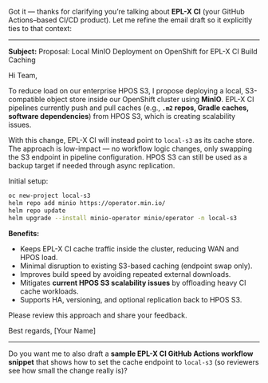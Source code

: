 Got it — thanks for clarifying you’re talking about **EPL-X CI** (your GitHub Actions–based CI/CD product).
Let me refine the email draft so it explicitly ties to that context:

---

**Subject:** Proposal: Local MinIO Deployment on OpenShift for EPL-X CI Build Caching

Hi Team,

To reduce load on our enterprise HPOS S3, I propose deploying a local, S3-compatible object store inside our OpenShift cluster using **MinIO**. EPL-X CI pipelines currently push and pull caches (e.g., **`.m2` repos, Gradle caches, software dependencies**) from HPOS S3, which is creating scalability issues.

With this change, EPL-X CI will instead point to `local-s3` as its cache store. The approach is low-impact — no workflow logic changes, only swapping the S3 endpoint in pipeline configuration. HPOS S3 can still be used as a backup target if needed through async replication.

Initial setup:

```bash
oc new-project local-s3
helm repo add minio https://operator.min.io/
helm repo update
helm upgrade --install minio-operator minio/operator -n local-s3
```

**Benefits:**

* Keeps EPL-X CI cache traffic inside the cluster, reducing WAN and HPOS load.
* Minimal disruption to existing S3-based caching (endpoint swap only).
* Improves build speed by avoiding repeated external downloads.
* Mitigates **current HPOS S3 scalability issues** by offloading heavy CI cache workloads.
* Supports HA, versioning, and optional replication back to HPOS S3.

Please review this approach and share your feedback.

Best regards,
\[Your Name]

---

Do you want me to also draft a **sample EPL-X CI GitHub Actions workflow snippet** that shows how to set the cache endpoint to `local-s3` (so reviewers see how small the change really is)?
